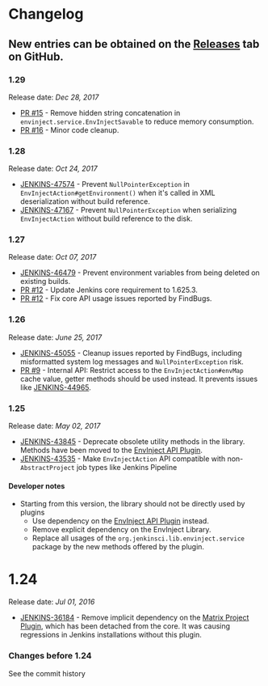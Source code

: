 Changelog
===

## New entries can be obtained on the [Releases](https://github.com/jenkinsci/envinject-lib/releases) tab on GitHub.

### 1.29

Release date: _Dec 28, 2017_

* [PR #15](https://github.com/jenkinsci/envinject-lib/pull/15) - 
Remove hidden string concatenation in `envinject.service.EnvInjectSavable` to reduce memory consumption.
* [PR #16](https://github.com/jenkinsci/envinject-lib/pull/16) -
Minor code cleanup.

### 1.28

Release date: _Oct 24, 2017_

* [JENKINS-47574](https://issues.jenkins-ci.org/browse/JENKINS-47574) -
Prevent `NullPointerException` in `EnvInjectAction#getEnvironment()` when it's called in XML deserialization without build reference.
* [JENKINS-47167](https://issues.jenkins-ci.org/browse/JENKINS-47167) - 
Prevent `NullPointerException` when serializing `EnvInjectAction` without build reference to the disk.

### 1.27

Release date: _Oct 07, 2017_

* [JENKINS-46479](https://issues.jenkins-ci.org/browse/JENKINS-46479) -
Prevent environment variables from being deleted on existing builds.
* [PR #12](https://github.com/jenkinsci/envinject-lib/pull/12) -
Update Jenkins core requirement to 1.625.3.
* [PR #12](https://github.com/jenkinsci/envinject-lib/pull/12) -
Fix core API usage issues reported by FindBugs.

### 1.26

Release date: _June 25, 2017_

* [JENKINS-45055](https://issues.jenkins-ci.org/browse/JENKINS-45055) -
Cleanup issues reported by FindBugs, including misformatted system log messages and `NullPointerException` risk.
* [PR #9](https://github.com/jenkinsci/envinject-lib/pull/9) -
Internal API: Restrict access to the `EnvInjectAction#envMap` cache value, getter methods should be used instead.
It prevents issues like [JENKINS-44965](https://issues.jenkins-ci.org/browse/JENKINS-44965).

### 1.25

Release date: _May 02, 2017_

* [JENKINS-43845](https://issues.jenkins-ci.org/browse/JENKINS-43845) -
Deprecate obsolete utility methods in the library.
Methods have been moved to the [EnvInject API Plugin](https://plugins.jenkins.io/envinject-api).
* [JENKINS-43535](https://issues.jenkins-ci.org/browse/JENKINS-43535) - 
Make `EnvInjectAction` API compatible with non-`AbstractProject` job types like Jenkins Pipeline

#### Developer notes

* Starting from this version, the library should not be directly used by plugins
  * Use dependency on the [EnvInject API Plugin](https://plugins.jenkins.io/envinject-api) instead.
  * Remove explicit dependency on the EnvInject Library.
  * Replace all usages of the 
`org.jenkinsci.lib.envinject.service` package by the new methods offered by the plugin. 

# 1.24

Release date: _Jul 01, 2016_

* [JENKINS-36184](https://issues.jenkins-ci.org/browse/JENKINS-36184) - 
Remove implicit dependency on the [Matrix Project Plugin](https://plugins.jenkins.io/matrix-project), 
which has been detached from the core.
It was causing regressions in Jenkins installations without this plugin.
 
### Changes before 1.24

See the commit history
